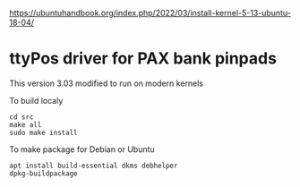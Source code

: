https://ubuntuhandbook.org/index.php/2022/03/install-kernel-5-13-ubuntu-18-04/

ttyPos driver for PAX bank pinpads
===

This version 3.03 modified to run on modern kernels


To build localy

```
cd src
make all
sudo make install
```

To make package for Debian or Ubuntu

```
apt install build-essential dkms debhelper
dpkg-buildpackage
```
